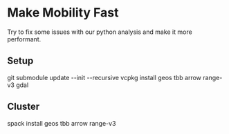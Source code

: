 # Make Mobility Fast
Try to fix some issues with our python analysis and make it more performant.

## Setup
git submodule update --init --recursive
vcpkg install geos tbb arrow range-v3 gdal

## Cluster
spack install geos tbb arrow range-v3